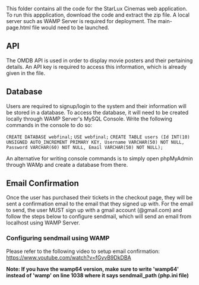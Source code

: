 This folder contains all the code for the StarLux Cinemas web application. To run this appplication, download the code and extract the zip file. A local server such as 
WAMP Server is required for deployment. The main-page.html file would need to be launched.

## API
The OMDB API is used in order to display movie posters and their pertaining details. An API key is required to access this information, which is already given in the file.

## Database

Users are required to signup/login to the system and their information will be stored in a database. To access the database, it will need to be created locally through
WAMP Server's MySQL Console. Write the following commands in the console to do so:

`CREATE DATABASE webfinal;`
`USE webfinal;`
`CREATE TABLE users (Id INT(10) UNSIGNED AUTO_INCREMENT PRIMARY KEY, Username VARCHAR(50) NOT NULL, Password VARCHAR(60) NOT NULL, Email VARCHAR(50) NOT NULL);`

An alternative for writing console commands is to simply open phpMyAdmin through WAMp and create a database from there.

## Email Confirmation

Once the user has purchased their tickets in the checkout page, they will be sent a confirmation email to the email that they signed up with. For the email to send, the user 
MUST sign up with a gmail account (@gmail.com) and follow the steps below to configure sendmail, which will send an email from localhost using WAMP Server.

### Configuring sendmail using WAMP

Please refer to the following video to setup email confirmation:
https://www.youtube.com/watch?v=fGyvB9DkDBA

**Note: If you have the wamp64 version, make sure to write 'wamp64' instead of 'wamp' on line 1038 where it says sendmail_path (php.ini file)**


